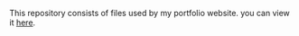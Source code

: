 This repository consists of files used by my portfolio website.
you can view it [here](https://pardhu-b-chowdary.github.io/my-portfolio/).

